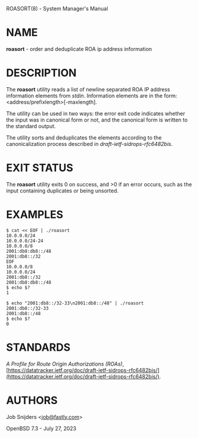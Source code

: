 ROASORT(8) - System Manager's Manual

# NAME

**roasort** - order and deduplicate ROA ip address information

# DESCRIPTION

The
**roasort**
utility reads a list of newline separated ROA IP address information
elements from
*stdin*.
Information elements are in the form: &lt;address/prefixlength&gt;\[-maxlength].

The utility can be used in two ways: the error exit code indicates
whether the input was in canonical form or not, and the canonical form
is written to the standard output.

The utility sorts and deduplicates the elements according to the
canonicalization process described in
*draft-ietf-sidrops-rfc6482bis*.

# EXIT STATUS

The
**roasort**
utility exits&#160;0 on success, and&#160;&gt;0 if an error occurs,
such as the input containing duplicates or being unsorted.

# EXAMPLES

	$ cat << EOF | ./roasort
	10.0.0.0/24
	10.0.0.0/24-24
	10.0.0.0/8
	2001:db8:db8::/48
	2001:db8::/32
	EOF
	10.0.0.0/8
	10.0.0.0/24
	2001:db8::/32
	2001:db8:db8::/48
	$ echo $?
	1
	
	$ echo "2001:db8::/32-33\n2001:db8::/48" | ./roasort
	2001:db8::/32-33
	2001:db8::/48
	$ echo $?
	0

# STANDARDS

*A Profile for Route Origin Authorizations (ROAs)*,
[https://datatracker.ietf.org/doc/draft-ietf-sidrops-rfc6482bis/](https://datatracker.ietf.org/doc/draft-ietf-sidrops-rfc6482bis/).

# AUTHORS

Job Snijders &lt;[job@fastly.com](mailto:job@fastly.com)&gt;

OpenBSD 7.3 - July 27, 2023
